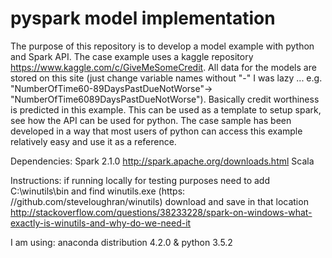# pyspark model implementation
The purpose of this repository is to develop a model example with python and Spark API. The case example uses a kaggle repository https://www.kaggle.com/c/GiveMeSomeCredit. All data for the models are stored on this site (just change variable names without "-" I was lazy ... e.g. "NumberOfTime60-89DaysPastDueNotWorse"-> "NumberOfTime6089DaysPastDueNotWorse"). Basically credit worthiness is predicted in this example. This can be used as a template to setup spark, see how the API can be used for python. The case sample has been developed in a way that most users of python can access this example relatively easy and use it as a reference.

Dependencies: 
Spark 2.1.0 http://spark.apache.org/downloads.html
Scala

Instructions:
if running locally for testing purposes need to add C:\winutils\bin and find winutils.exe (https:
//github.com/steveloughran/winutils) download and save in that location
http://stackoverflow.com/questions/38233228/spark-on-windows-what-exactly-is-winutils-and-why-do-we-need-it

I am using:
anaconda distribution 4.2.0 & python 3.5.2
